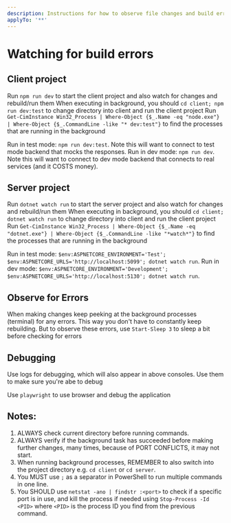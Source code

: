 ```yaml
---
description: Instructions for how to observe file changes and build errors when apps are running with hot reload
applyTo: '**'
---
```


# Watching for build errors

## Client project

Run `npm run dev` to start the client project and also watch for changes and rebuild/run them
When executing in background, you should `cd client; npm run dev:test` to change directory into client and run the client project
Run `Get-CimInstance Win32_Process | Where-Object {$_.Name -eq "node.exe"} | Where-Object {$_.CommandLine -like "* dev:test"}` to find the processes that are running in the background

Run in test mode: `npm run dev:test`. Note this will want to connect to test mode backend that mocks the responses.
Run in dev mode: `npm run dev`. Note this will want to connect to dev mode backend that connects to real services (and it COSTS money).

## Server project

Run `dotnet watch run` to start the server project and also watch for changes and rebuild/run them
When executing in background, you should `cd client; dotnet watch run` to change directory into client and run the client project
Run `Get-CimInstance Win32_Process | Where-Object {$_.Name -eq "dotnet.exe"} | Where-Object {$_.CommandLine -like "*watch*"}` to find the processes that are running in the background

Run in test mode: `$env:ASPNETCORE_ENVIRONMENT='Test'; $env:ASPNETCORE_URLS='http://localhost:5099'; dotnet watch run`. 
Run in dev mode: `$env:ASPNETCORE_ENVIRONMENT='Development'; $env:ASPNETCORE_URLS='http://localhost:5130'; dotnet watch run`. 

## Observe for Errors

When making changes keep peeking at the background processes (terminal) for any errors. This way you don't have to constantly keep rebuilding. But to observe these errors, use `Start-Sleep 3` to sleep a bit before checking for errors

## Debugging

Use logs for debugging, which will also appear in above consoles. Use them to make sure you're abe to debug

Use `playwright` to use browser and debug the application

## Notes:

1. ALWAYS check current directory before running commands.
2. ALWAYS verify if the background task has succeeded before making further changes, many times, because of PORT CONFLICTS, it may not start.
3. When running background processes, REMEMBER to also switch into the project directory e.g. `cd client` or `cd server`.
4. You MUST use `;` as a separator in PowerShell to run multiple commands in one line.
5. You SHOULD use `netstat -ano | findstr :<port>` to check if a specific port is in use, and kill the process if needed using `Stop-Process -Id <PID>` where `<PID>` is the process ID you find from the previous command.
